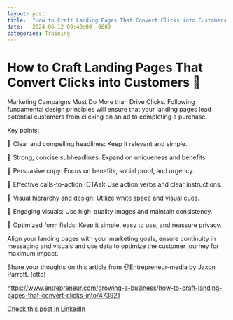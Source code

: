 ```yaml
---
layout: post
title:  "How to Craft Landing Pages That Convert Clicks into Customers 🌟"
date:   2024-06-12 09:40:00 -0600
categories: Training
---
```


# How to Craft Landing Pages That Convert Clicks into Customers 🌟

Marketing Campaigns Must Do More than Drive Clicks. Following fundamental design principles will ensure that your landing pages lead potential customers from clicking on an ad to completing a purchase.

Key points:

📌 Clear and compelling headlines: Keep it relevant and simple.

📌 Strong, concise subheadlines: Expand on uniqueness and benefits.

📌 Persuasive copy: Focus on benefits, social proof, and urgency.

📌 Effective calls-to-action (CTAs): Use action verbs and clear instructions.

📌 Visual hierarchy and design: Utilize white space and visual cues.

📌 Engaging visuals: Use high-quality images and maintain consistency.

📌 Optimized form fields: Keep it simple, easy to use, and reassure privacy.


Align your landing pages with your marketing goals, ensure continuity in messaging and visuals and use data to optimize the customer journey for maximum impact.

Share your thoughts on this article from @Entrepreneur-media by Jaxon Parrott. (ctto)

https://www.entrepreneur.com/growing-a-business/how-to-craft-landing-pages-that-convert-clicks-into/473921

[Check this post in LinkedIn](https://www.linkedin.com/posts/xmorera_how-to-craft-landing-pages-that-convert-clicks-activity-7206651487597293570-UCAf?utm_source=share&utm_medium=member_desktop)